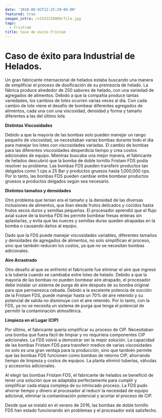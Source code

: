 ```yaml
---
date: '2018-08-02T12:25:29-06:00'
featured: true
imagen_intro: /v1533236069/file.jpg
tags:
  - Fristram
title: Caso de éxito Fristam
---
```




# **Caso de éxito para Industrial de Helados.** 

Un gran fabricante internacional de helados estaba buscando una manera de simplificar el proceso de dosificación de su premezcla de helado. La fábrica produce alrededor de 250 sabores de helado, con una variedad de agregados de alimentos. Debido a que la compañía produce tantas variedades, los cambios de lotes ocurren varias veces al día. Con cada cambio de lote viene el desafío de bombear diferentes agregados de alimentos, cada una con una viscosidad, densidad y forma y tamaño diferentes a las del último lote.

**Distintas Viscosidades**

Debido a que la mayoría de las bombas solo pueden manejar un rango pequeño de viscosidad, se necesitaban varias bombas durante todo el día para manejar los lotes con viscosidades variadas. El cambio de bombas para las diferentes viscosidades desperdicia tiempo y crea costos adicionales de equipo. Mientras buscaba una mejor manera, el fabricante de helados descubrió que la bomba de doble tornillo Fristam FDS podía resolver su problema. Las bombas FDS pueden transferir productos tan delgados como 1 cps a 25 Bar y productos gruesos hasta 1,000,000 cps. Por lo tanto, las bombas FDS pueden cambiar entre bombear productos gruesos a productos delgados según sea necesario.

**Distintos tamaños y densidades**

Otro problema que tenían era el tamaño y la densidad de las diversas inclusiones de alimentos, que iban desde frutos delicados y cocidos hasta frutos secos duros y semillas pequeñas. El procesador aprendió que el flujo axial suave de la bomba FDS les permite bombear fresas enteras sin aplastarlas, y evita que las nueces y semillas duras queden atrapadas en la bomba o causando daños al equipo.

Dado que la FDS puede manejar viscosidades variables, diferentes tamaños y densidades de agregados de alimentos, no solo simplifican el proceso, sino que también reducen los costos, ya que no se necesitan bombas adicionales.

**Aire Arrastrado**

Otro desafío al que se enfrentó el fabricante fue eliminar el aire que ingresó a la tubería cuando se cambiaba entre lotes de helado. Debido a que la mayoría de las bombas no pueden bombear aire atrapado, el procesador debe instalar un sistema de purga de aire después de su bomba original para que permanezca cebada. Debido a la excelente potencia de succión de la Fristam FDS, puede manejar hasta un 70% de aire retenido y su potencial de salida no disminuye con el aire retenido. Por lo tanto, con la FDS, ya no se necesita un sistema de purga que tenga el potencial de permitir la contaminación atmosférica.

**Limpieza en el Lugar (CIP)**

Por último, el fabricante quería simplificar su proceso de CIP. Necesitaban una bomba que fuera fácil de limpiar y no requiriera componentes CIP adicionales. La FDS volvió a demostrar ser la mejor solución. La capacidad de las bombas Fristam FDS para transferir medios de varias viscosidades no solo es una gran ventaja para la producción, sino que también permite que las bombas FDS funcionen como bombas de retorno CIP, ahorrando tiempo de limpieza y costos de equipos. La planta eliminó tuberías, válvulas y accesorios adicionales.

Al elegir las bombas Fristam FDS, el fabricante de helados se benefició de tener una solución que se adaptaba perfectamente para cumplir y simplificar cada etapa compleja de su intrincado proceso. La FDS pudo ahorrar tiempo y dinero al procesador al reducir la necesidad de equipo adicional, eliminar la contaminación potencial y acortar el proceso de CIP.

Desde que se instaló en el verano de 2016, las bombas de doble tornillo FDS han estado funcionando sin problemas y el procesador está satisfecho.
